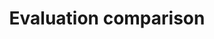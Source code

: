 ---
title: 'Evaluation comparison'
field: 'is.evaluation.comparison'
slug: 'is-evaluation-comparison'
comment: 'Select from control list. Data element used by Evidensia'
required: False
vocabulary: 'vocabulary.txt'
module: 'Evaluation'
cluster: 'Impact'
policy: 'Controlled value. Single select from control list.'
layout: 'home'
---